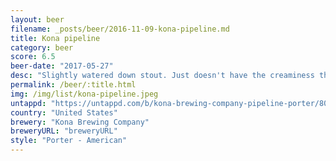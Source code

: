 ```yaml
---
layout: beer
filename: _posts/beer/2016-11-09-kona-pipeline.md
title: Kona pipeline
category: beer
score: 6.5
beer-date: "2017-05-27"
desc: "Slightly watered down stout. Just doesn't have the creaminess that I want right now"
permalink: /beer/:title.html
img: /img/list/kona-pipeline.jpeg
untappd: "https://untappd.com/b/kona-brewing-company-pipeline-porter/8062"
country: "United States"
brewery: "Kona Brewing Company"
breweryURL: "breweryURL"
style: "Porter - American"
---
```

